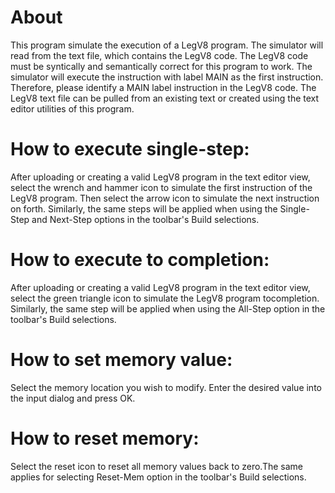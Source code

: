 # About
This program simulate the execution of a LegV8 program. The simulator will read from the text file, which contains the LegV8 code. The LegV8 code must be syntically and semantically correct for this program to work. The simulator will execute the instruction with label MAIN as the first instruction. Therefore, please identify a MAIN label instruction in the LegV8 code. The LegV8 text file can be pulled from an existing text or created using the text editor utilities of this program.

# How to execute single-step:
After uploading or creating a valid LegV8 program in the text editor view, select the wrench and hammer icon to simulate the first instruction of the LegV8 program. Then select the arrow icon to simulate the next instruction on forth. Similarly, the same steps will be applied when using the Single-Step and Next-Step options in the toolbar's Build selections.

# How to execute to completion:
After uploading or creating a valid LegV8 program in the text editor view, select the green triangle icon to simulate the LegV8 program tocompletion. Similarly, the same step will be applied when using the All-Step option in the toolbar's Build selections.

# How to set memory value:
Select the memory location you wish to modify. Enter the desired value into the input dialog and press OK.

# How to reset memory:
Select the reset icon to reset all memory values back to zero.The same applies for selecting Reset-Mem option in the toolbar's Build selections.
